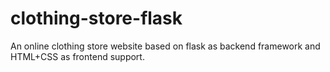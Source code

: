 # clothing-store-flask
An online clothing store website based on flask as backend framework and HTML+CSS as frontend support.
